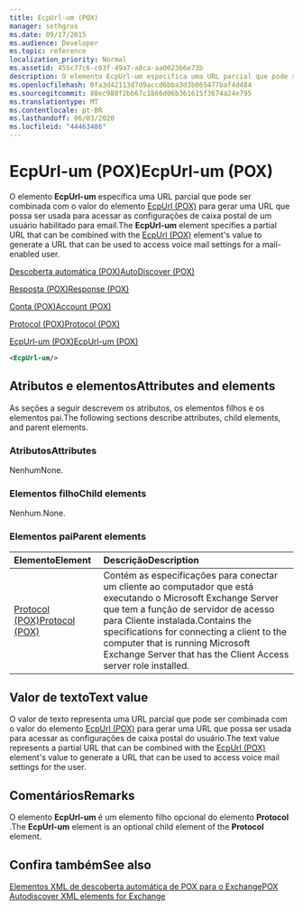 ```yaml
---
title: EcpUrl-um (POX)
manager: sethgros
ms.date: 09/17/2015
ms.audience: Developer
ms.topic: reference
localization_priority: Normal
ms.assetid: 455c77c6-c03f-49a7-a8ca-aa0023b6e73b
description: O elemento EcpUrl-um especifica uma URL parcial que pode ser combinada com o valor do elemento EcpUrl (POX) para gerar uma URL que possa ser usada para acessar as configurações de caixa postal de um usuário habilitado para email.
ms.openlocfilehash: 0fa3d42113d7d9accd6bba3d3b065477baf4d484
ms.sourcegitcommit: 88ec988f2bb67c1866d06b361615f3674a24e795
ms.translationtype: MT
ms.contentlocale: pt-BR
ms.lasthandoff: 06/03/2020
ms.locfileid: "44463486"
---
```

# <a name="ecpurl-um-pox"></a><span data-ttu-id="8143e-103">EcpUrl-um (POX)</span><span class="sxs-lookup"><span data-stu-id="8143e-103">EcpUrl-um (POX)</span></span>

<span data-ttu-id="8143e-104">O elemento **EcpUrl-um** especifica uma URL parcial que pode ser combinada com o valor do elemento [EcpUrl (POX)](ecpurl-pox.md) para gerar uma URL que possa ser usada para acessar as configurações de caixa postal de um usuário habilitado para email.</span><span class="sxs-lookup"><span data-stu-id="8143e-104">The **EcpUrl-um** element specifies a partial URL that can be combined with the [EcpUrl (POX)](ecpurl-pox.md) element's value to generate a URL that can be used to access voice mail settings for a mail-enabled user.</span></span> 
  
[<span data-ttu-id="8143e-105">Descoberta automática (POX)</span><span class="sxs-lookup"><span data-stu-id="8143e-105">AutoDiscover (POX)</span></span>](autodiscover-pox.md)
  
[<span data-ttu-id="8143e-106">Resposta (POX)</span><span class="sxs-lookup"><span data-stu-id="8143e-106">Response (POX)</span></span>](response-pox.md)
  
[<span data-ttu-id="8143e-107">Conta (POX)</span><span class="sxs-lookup"><span data-stu-id="8143e-107">Account (POX)</span></span>](account-pox.md)
  
[<span data-ttu-id="8143e-108">Protocol (POX)</span><span class="sxs-lookup"><span data-stu-id="8143e-108">Protocol (POX)</span></span>](protocol-pox.md)
  
[<span data-ttu-id="8143e-109">EcpUrl-um (POX)</span><span class="sxs-lookup"><span data-stu-id="8143e-109">EcpUrl-um (POX)</span></span>](ecpurl-um-pox.md)
  
```XML
<EcpUrl-um/>
```

## <a name="attributes-and-elements"></a><span data-ttu-id="8143e-110">Atributos e elementos</span><span class="sxs-lookup"><span data-stu-id="8143e-110">Attributes and elements</span></span>

<span data-ttu-id="8143e-111">As seções a seguir descrevem os atributos, os elementos filhos e os elementos pai.</span><span class="sxs-lookup"><span data-stu-id="8143e-111">The following sections describe attributes, child elements, and parent elements.</span></span>
  
### <a name="attributes"></a><span data-ttu-id="8143e-112">Atributos</span><span class="sxs-lookup"><span data-stu-id="8143e-112">Attributes</span></span>

<span data-ttu-id="8143e-113">Nenhum</span><span class="sxs-lookup"><span data-stu-id="8143e-113">None.</span></span>
  
### <a name="child-elements"></a><span data-ttu-id="8143e-114">Elementos filho</span><span class="sxs-lookup"><span data-stu-id="8143e-114">Child elements</span></span>

<span data-ttu-id="8143e-115">Nenhum.</span><span class="sxs-lookup"><span data-stu-id="8143e-115">None.</span></span>
  
### <a name="parent-elements"></a><span data-ttu-id="8143e-116">Elementos pai</span><span class="sxs-lookup"><span data-stu-id="8143e-116">Parent elements</span></span>

|<span data-ttu-id="8143e-117">**Elemento**</span><span class="sxs-lookup"><span data-stu-id="8143e-117">**Element**</span></span>|<span data-ttu-id="8143e-118">**Descrição**</span><span class="sxs-lookup"><span data-stu-id="8143e-118">**Description**</span></span>|
|:-----|:-----|
|[<span data-ttu-id="8143e-119">Protocol (POX)</span><span class="sxs-lookup"><span data-stu-id="8143e-119">Protocol (POX)</span></span>](protocol-pox.md) <br/> |<span data-ttu-id="8143e-120">Contém as especificações para conectar um cliente ao computador que está executando o Microsoft Exchange Server que tem a função de servidor de acesso para Cliente instalada.</span><span class="sxs-lookup"><span data-stu-id="8143e-120">Contains the specifications for connecting a client to the computer that is running Microsoft Exchange Server that has the Client Access server role installed.</span></span>  <br/> |
   
## <a name="text-value"></a><span data-ttu-id="8143e-121">Valor de texto</span><span class="sxs-lookup"><span data-stu-id="8143e-121">Text value</span></span>

<span data-ttu-id="8143e-122">O valor de texto representa uma URL parcial que pode ser combinada com o valor do elemento [EcpUrl (POX)](ecpurl-pox.md) para gerar uma URL que possa ser usada para acessar as configurações de caixa postal do usuário.</span><span class="sxs-lookup"><span data-stu-id="8143e-122">The text value represents a partial URL that can be combined with the [EcpUrl (POX)](ecpurl-pox.md) element's value to generate a URL that can be used to access voice mail settings for the user.</span></span> 
  
## <a name="remarks"></a><span data-ttu-id="8143e-123">Comentários</span><span class="sxs-lookup"><span data-stu-id="8143e-123">Remarks</span></span>

<span data-ttu-id="8143e-124">O elemento **EcpUrl-um** é um elemento filho opcional do elemento **Protocol** .</span><span class="sxs-lookup"><span data-stu-id="8143e-124">The **EcpUrl-um** element is an optional child element of the **Protocol** element.</span></span> 
  
## <a name="see-also"></a><span data-ttu-id="8143e-125">Confira também</span><span class="sxs-lookup"><span data-stu-id="8143e-125">See also</span></span>



[<span data-ttu-id="8143e-126">Elementos XML de descoberta automática de POX para o Exchange</span><span class="sxs-lookup"><span data-stu-id="8143e-126">POX Autodiscover XML elements for Exchange</span></span>](pox-autodiscover-xml-elements-for-exchange.md)

